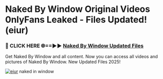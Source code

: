 # Naked By Window Original Videos 0nlyFans Leaked - Files Updated! (eiur)

<h3>🔴 CLICK HERE 🌐==►► <a href="https://tinyurl.com/up5wt9bj" rel="nofollow">Naked By Window Updated Files</a></h3>

Get Naked By Window and all content. Now you can access all videos and pictures of Naked By Window. New Updated Files 2025!

[![eiur](https://i.imgur.com/ABiUzMV.gif)](https://tinyurl.com/up5wt9bj)
naked in window